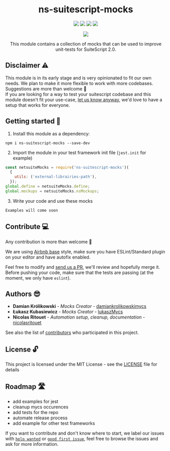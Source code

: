 <p align="center">
    <h1 align="center">ns-suitescript-mocks</h1>
</p>

<p align="center">
    <a href="https://circleci.com/gh/mycsHQ/ns-suitescript-mocks"><img src="https://badgen.net/circleci/github/mycsHQ/ns-suitescript-mocks" /></a>
    <a href="https://github.com/airbnb/javascript"><img src="https://badgen.net/badge/code%20style/airbnb-base/green" /></a>
    <a href="LICENSE"><img src="https://badgen.net/github/license/mycshq/ns-suitescript-mocks" /></a>
    <a href="http://makeapullrequest.com"><img src="https://badgen.net/badge/PRs/Welcome/green" /></a>
</p>
<p align="center">
    <a href="https://nodei.co/npm/ns-suitescript-mocks/"><img src="https://nodei.co/npm/ns-suitescript-mocks.png" /></a>
</p>

<p align="center">This module contains a collection of mocks that can be used to improve unit-tests for SuiteScript 2.0.</p>

## Disclaimer ⚠️

This module is in its early stage and is very opinionated to fit our own needs. We plan to make it more flexible to work with more codebases.  
Suggestions are more than welcome 🎊  
If you are looking for a way to test your suitescript codebase and this module doesn't fit your use-case, [let us know anyway](https://github.com/mycsHQ/ns-suitescript-mocks/issues/new), we'd love to have a setup that works for everyone.

## Getting started 🚀

1. Install this module as a dependency:  

```shell
npm i ns-suitescript-mocks --save-dev
```

2. Import the module in your test framework init file (`jest.init` for example)

```javascript
const netsuiteMocks = require('ns-suitescript-mocks')(
  {
    utils: ('external-librairies-path'),
  });
global.define = netsuiteMocks.define;
global.mockups = netsuiteMocks.nsMockups;

```

3. Write your code and use these mocks

`Examples will come soon`

## Contribute 💻

Any contribution is more than welcome 🎉

We are using [Airbnb base](https://github.com/airbnb/javascript) style, make sure you have ESLint/Standard plugin on your editor and have autofix enabled.

Feel free to modify and [send us a PR](https://github.com/mycsHQ/ns-suitescript-mocks/compare?expand=1), we'll review and hopefully merge it.
Before pushing your code, make sure that the tests are passing (at the moment, we only have `eslint`).

## Authors 😎

* **Damian Królikowski** - *Mocks Creator* - [damiankrolikowskimycs](https://github.com/damiankrolikowskimycs)
* **Łukasz Kubasiewicz** - *Mocks Creator* - [lukaszMycs](https://github.com/lukaszmycs)
* **Nicolas Ritouet** - *Automation setup, cleanup, documentation* - [nicolasritouet](https://github.com/nicolasritouet)

See also the list of [contributors](https://github.com/mycshq/ns-suitescript-mocks/contributors) who participated in this project.

## License 🔓

This project is licensed under the MIT License - see the [LICENSE](LICENSE) file for details

## Roadmap 🛣

- add examples for jest
- cleanup mycs occurences
- add tests for the repo
- automate release process
- add example for other test frameworks

If you want to contribute and don't know where to start, we label our issues with [`help wanted`](https://github.com/mycsHQ/ns-suitescript-mocks/issues?q=is%3Aissue+is%3Aopen+label%3A%22help+wanted%22) or [`good first issue`](https://github.com/mycsHQ/ns-suitescript-mocks/issues?q=is%3Aissue+is%3Aopen+label%3A%22good+first+issue%22), feel free to browse the issues and ask for more information.
